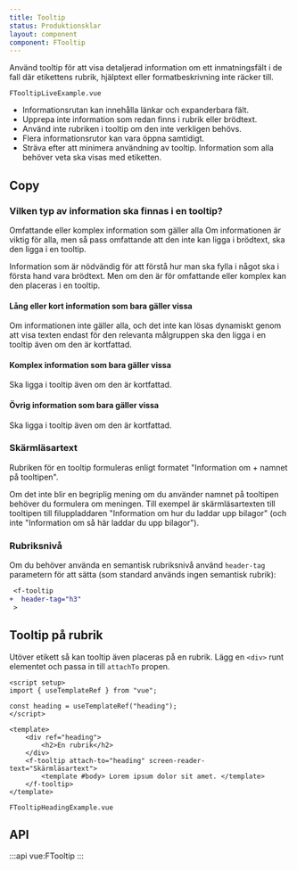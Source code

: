 ```yaml
---
title: Tooltip
status: Produktionsklar
layout: component
component: FTooltip
---
```


Använd tooltip för att visa detaljerad information om ett inmatningsfält i de fall där etikettens rubrik, hjälptext eller formatbeskrivning inte räcker till.

```import live-example
FTooltipLiveExample.vue
```

-   Informationsrutan kan innehålla länkar och expanderbara fält.
-   Upprepa inte information som redan finns i rubrik eller brödtext.
-   Använd inte rubriken i tooltip om den inte verkligen behövs.
-   Flera informationsrutor kan vara öppna samtidigt.
-   Sträva efter att minimera användning av tooltip. Information som alla behöver veta ska visas med etiketten.

## Copy

### Vilken typ av information ska finnas i en tooltip?

Omfattande eller komplex information som gäller alla
Om informationen är viktig för alla, men så pass omfattande att den inte kan ligga i brödtext, ska den ligga i en tooltip.

Information som är nödvändig för att förstå hur man ska fylla i något ska i första hand vara brödtext. Men om den är för omfattande eller komplex kan den placeras i en tooltip.

#### Lång eller kort information som bara gäller vissa

Om informationen inte gäller alla, och det inte kan lösas dynamiskt genom att visa texten endast för den relevanta målgruppen ska den ligga i en tooltip även om den är kortfattad.

#### Komplex information som bara gäller vissa

Ska ligga i tooltip även om den är kortfattad.

#### Övrig information som bara gäller vissa

Ska ligga i tooltip även om den är kortfattad.

### Skärmläsartext

Rubriken för en tooltip formuleras enligt formatet "Information om + namnet på tooltipen".

Om det inte blir en begriplig mening om du använder namnet på tooltipen behöver du formulera om meningen. Till exempel är skärmläsartexten till tooltipen till filuppladdaren "Information om hur du laddar upp bilagor" (och inte "Information om så här laddar du upp bilagor").

### Rubriksnivå

Om du behöver använda en semantisk rubriksnivå använd `header-tag` parametern för att sätta (som standard används ingen semantisk rubrik):

```diff
 <f-tooltip
+  header-tag="h3"
 >
```

## Tooltip på rubrik

Utöver etikett så kan tooltip även placeras på en rubrik.
Lägg en `<div>` runt elementet och passa in till `attachTo` propen.

```vue static
<script setup>
import { useTemplateRef } from "vue";

const heading = useTemplateRef("heading");
</script>

<template>
    <div ref="heading">
        <h2>En rubrik</h2>
    </div>
    <f-tooltip attach-to="heading" screen-reader-text="Skärmläsartext">
        <template #body> Lorem ipsum dolor sit amet. </template>
    </f-tooltip>
</template>
```

```import nomarkup
FTooltipHeadingExample.vue
```

## API

:::api
vue:FTooltip
:::
